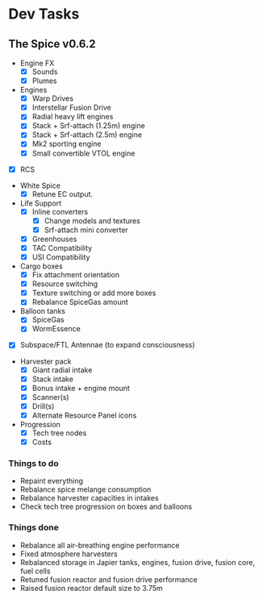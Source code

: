 # Dev Tasks
## The Spice v0.6.2

* Engine FX
  * [x] Sounds
  * [x] Plumes
* Engines
  * [x] Warp Drives
  * [x] Interstellar Fusion Drive
  * [x] Radial heavy lift engines
  * [x] Stack + Srf-attach (1.25m) engine
  * [x] Stack + Srf-attach (2.5m) engine
  * [x] Mk2 sporting engine
  * [x] Small convertible VTOL engine
* [x] RCS
* White Spice
  * [x] Retune EC output.
* Life Support
  * [x] Inline converters
    * [x] Change models and textures
    * [x] Srf-attach mini converter
  * [x] Greenhouses
  * [x] TAC Compatibility
  * [x] USI Compatibility
* Cargo boxes
  * [x] Fix attachment orientation
  * [x] Resource switching
  * [x] Texture switching or add more boxes
  * [x] Rebalance SpiceGas amount
* Balloon tanks
  * [x] SpiceGas
  * [x] WormEssence
* [x] Subspace/FTL Antennae (to expand consciousness)
* Harvester pack
  * [x] Giant radial intake
  * [x] Stack intake
  * [x] Bonus intake + engine mount
  * [x] Scanner(s)
  * [x] Drill(s)
  * [x] Alternate Resource Panel icons
* Progression
  * [x] Tech tree nodes
  * [x] Costs

### Things to do
* Repaint everything
* Rebalance spice melange consumption
* Rebalance harvester capacities in intakes
* Check tech tree progression on boxes and balloons
  
### Things done
* Rebalance all air-breathing engine performance
* Fixed atmosphere harvesters
* Rebalanced storage in Japier tanks, engines, fusion drive, fusion core, fuel cells
* Retuned fusion reactor and fusion drive performance
* Raised fusion reactor default size to 3.75m